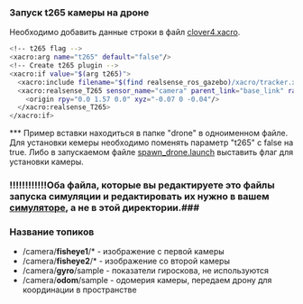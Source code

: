 ### Запуск t265 камеры на дроне ###
Необходимо добавить данные строки в файл [clover4.xacro](drone/clover4.xacro).  
```bash
<!-- t265 flag -->
<xacro:arg name="t265" default="false"/>
<!-- Create t265 plugin -->
<xacro:if value="$(arg t265)">
  <xacro:include filename="$(find realsense_ros_gazebo)/xacro/tracker.xacro"/>
  <xacro:realsense_T265 sensor_name="camera" parent_link="base_link" rate="30.0">
    <origin rpy="0.0 1.57 0.0" xyz="-0.07 0 -0.04"/>
  </xacro:realsense_T265>
</xacro:if>
```
*** Пример вставки находиться в папке "drone" в одноименном файле.  
Для установки кемеры необходимо поменять параметр "t265" с false на true. Либо в запускаемом файле [spawn_drone.launch](drone/spawn_drone.launch) выставить флаг для установки камеры.
### !!!!!!!!!!!!Оба файла, которые вы редактируете это файлы запуска симуляции и редактировать их нужно в вашем [симуляторе]([drone/spawn_drone.launch](https://github.com/CopterExpress/clover/tree/master/clover_description)), а не в этой директории.###
### Название топиков ###
* /camera/**fisheye1**/* - изображение с первой камеры
* /camera/**fisheye2**/* - изображение со второй камеры
* /camera/**gyro**/sample - показатели гироскова, не используются
* /camera/**odom**/sample - одомерия камеры, передаем дрону для координации в пространстве
